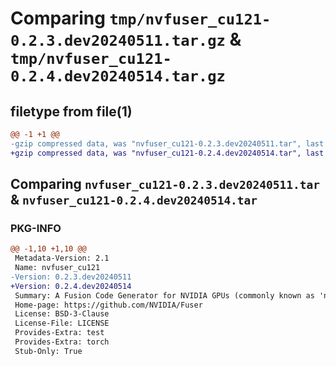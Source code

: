 # Comparing `tmp/nvfuser_cu121-0.2.3.dev20240511.tar.gz` & `tmp/nvfuser_cu121-0.2.4.dev20240514.tar.gz`

## filetype from file(1)

```diff
@@ -1 +1 @@
-gzip compressed data, was "nvfuser_cu121-0.2.3.dev20240511.tar", last modified: Mon Apr  5 07:00:00 1993, max compression
+gzip compressed data, was "nvfuser_cu121-0.2.4.dev20240514.tar", last modified: Mon Apr  5 07:00:00 1993, max compression
```

## Comparing `nvfuser_cu121-0.2.3.dev20240511.tar` & `nvfuser_cu121-0.2.4.dev20240514.tar`

### PKG-INFO

```diff
@@ -1,10 +1,10 @@
 Metadata-Version: 2.1
 Name: nvfuser_cu121
-Version: 0.2.3.dev20240511
+Version: 0.2.4.dev20240514
 Summary: A Fusion Code Generator for NVIDIA GPUs (commonly known as 'nvFuser')
 Home-page: https://github.com/NVIDIA/Fuser
 License: BSD-3-Clause
 License-File: LICENSE
 Provides-Extra: test
 Provides-Extra: torch
 Stub-Only: True
```

